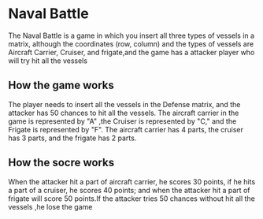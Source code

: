 # Naval Battle
<p> The Naval Battle is a game in which you insert all three types of vessels in a matrix, although the coordinates (row, column) and the types of vessels are Aircraft Carrier, Cruiser, and frigate,and the game has a attacker player who will try hit all the vessels </p>
<h2>How the game works</h2>
<p> The player needs to insert all the vessels in the Defense matrix, and the attacker has 50 chances to hit all the vessels. The aircraft carrier in the game is represented by "A" ,the Cruiser is represented by "C," and the Frigate is represented by "F". The aircraft carrier has 4 parts, the cruiser has 3 parts, and the frigate has 2 parts.</p>
<h2>How the socre works</h2>
<p> When the attacker hit a part of aircraft carrier, he scores 30 points, if he hits a part of a cruiser, he scores 40 points; and when the attacker hit a part of frigate will score 50 points.If the attacker tries 50 chances without hit all the vessels ,he lose the game</p>
